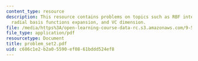 ```yaml
---
content_type: resource
description: This resource contains problems on topics such as RBF interpolation,
  radial basis functions expansion, and VC dimension.
file: /media/https%3A/open-learning-course-data-rc.s3.amazonaws.com/9-520-statistical-learning-theory-and-applications-spring-2006/c686c1e2b2a05590ef0861bddd524ef8_problem_set2.pdf
file_type: application/pdf
resourcetype: Document
title: problem_set2.pdf
uid: c686c1e2-b2a0-5590-ef08-61bddd524ef8
---
```

